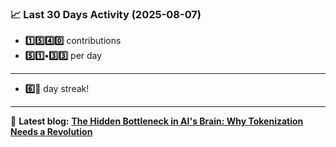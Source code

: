 <!--START_STATS-->
### 📈 Last 30 Days Activity (2025-08-07)  
- **1️⃣5️⃣4️⃣0️⃣** contributions  
- **5️⃣1️⃣•3️⃣3️⃣** per day
---
- **6️⃣🎱** day streak!
---
📝 **Latest blog:** [**The Hidden Bottleneck in AI's Brain: Why Tokenization Needs a Revolution**](https://andriak.com/blog/tokenization-revolution)
<!--END_STATS-->
